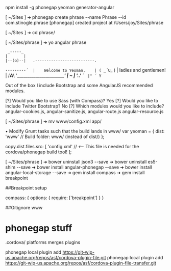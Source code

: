npm install -g phonegap yeoman generator-angular

[ ~/Sites ]
➜ phonegap create phrase --name Phrase --id com.stinogle.phrase
[phonegap] created project at /Users/joy/Sites/phrase

[ ~/Sites ]
➜ cd phrase/

[ ~/Sites/phrase ]
➜ yo angular phrase

     _-----_
    |       |
    |--(o)--|   .--------------------------.
   `---------´  |    Welcome to Yeoman,    |
    ( _´U`_ )   |   ladies and gentlemen!  |
    /___A___\   '__________________________'
     |  ~  |
   __'.___.'__
 ´   `  |° ´ Y `

Out of the box I include Bootstrap and some AngularJS recommended modules.

[?] Would you like to use Sass (with Compass)? Yes
[?] Would you like to include Twitter Bootstrap? No
[?] Which modules would you like to include? angular-cookies.js, angular-sanitize.js, angular-route.js angular-resource.js

[ ~/Sites/phrase ]
➜ mv www/config.xml app/

 •  Modify Grunt tasks such that the build lands in www/ var yeoman = {
    dist: 'www'     // Build folder: www/ (instead of dist/)
};

copy.dist.files.src: [
    'config.xml'    // <-- This file is needed for the cordova/phonegap build tool!
];
 
[ ~/Sites/phrase ]
➜ bower uninstall json3 --save
➜ bower uninstall es5-shim --save
➜ bower install angular-phonegap --save
➜ bower install angular-local-storage --save
➜ gem install compass
➜ gem install breakpoint

##Breakpoint setup

compass: {
  options: {
    require: ['breakpoint']
  }
}

##Gitignore
www

# phonegap stuff
.cordova/
platforms
merges
plugins

phonegap local plugin add https://git-wip-us.apache.org/repos/asf/cordova-plugin-file.git
phonegap local plugin add https://git-wip-us.apache.org/repos/asf/cordova-plugin-file-transfer.git

